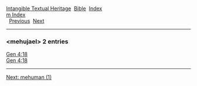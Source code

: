 [Intangible Textual Heritage](../../index)  [Bible](../index) 
[Index](index)   
[m Index](_m_)  
  [Previous](c07270)  [Next](c07272) 

------------------------------------------------------------------------

### &lt;mehujael&gt; 2 entries

[Gen 4:18](../kjv/gen004.htm#018)  
[Gen 4:18](../kjv/gen004.htm#018)  

------------------------------------------------------------------------

[Next: mehuman (1)](c07272)
